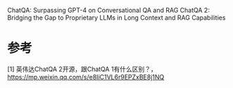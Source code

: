 ChatQA: Surpassing GPT-4 on Conversational QA and RAG
ChatQA 2: Bridging the Gap to Proprietary LLMs in Long Context and RAG Capabilities

# 参考
[1] 英伟达ChatQA 2开源，跟ChatQA 1有什么区别？，https://mp.weixin.qq.com/s/e8IiC1VL6r9EPZxBE8j1NQ